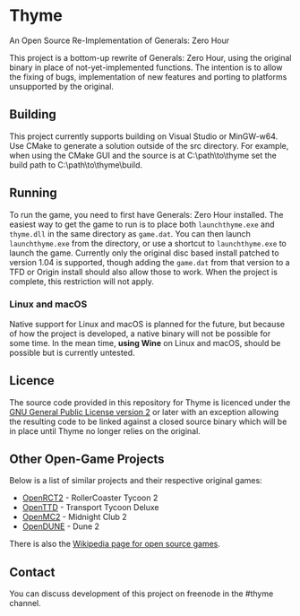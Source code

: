 # Thyme

An Open Source Re-Implementation of Generals: Zero Hour

This project is a bottom-up rewrite of Generals: Zero Hour,
using the original binary in place of not-yet-implemented functions.
The intention is to allow the fixing of bugs, implementation of new
features and porting to platforms unsupported by the original.

## Building

This project currently supports building on Visual Studio or MinGW-w64. 
Use CMake to generate a solution outside of the src directory. For example,
when using the CMake GUI and the source is at C:\path\to\thyme set the build
path to C:\path\to\thyme\build.

## Running

To run the game, you need to first have Generals: Zero Hour installed.
The easiest way to get the game to run is to place both `launchthyme.exe`
and `thyme.dll` in the same directory as `game.dat`. You can then
launch `launchthyme.exe` from the directory, or use a shortcut to `launchthyme.exe`
to launch the game.
Currently only the original disc based install patched to version 1.04 is 
supported, though adding the `game.dat` from that version to a TFD or Origin
install should also allow those to work. When the project is complete, this
restriction will not apply.

### Linux and macOS

Native support for Linux and macOS is planned for the future, but because of how
the project is developed, a native binary will not be possible for some time.
In the mean time, **using Wine** on Linux and macOS, should be possible but
is currently untested.

## Licence

The source code provided in this repository for
Thyme is licenced under the [GNU General Public License version 2](https://www.gnu.org/licenses/old-licenses/gpl-2.0.html)
or later with an exception allowing the resulting code to be linked against a closed source
binary which will be in place until Thyme no longer relies on the original.

## Other Open-Game Projects

Below is a list of similar projects and their respective original games:

 * [OpenRCT2](https://github.com/OpenRCT2/OpenRCT2) - RollerCoaster Tycoon 2
 * [OpenTTD](https://www.openttd.org/) - Transport Tycoon Deluxe
 * [OpenMC2](https://github.com/LRFLEW/OpenMC2) - Midnight Club 2
 * [OpenDUNE](https://github.com/OpenDUNE/OpenDUNE) - Dune 2

There is also the [Wikipedia page for open source games](https://en.wikipedia.org/wiki/List_of_open-source_video_games).

## Contact

You can discuss development of this project on freenode in the #thyme channel.